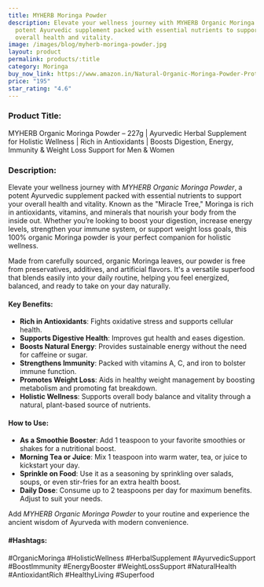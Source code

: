 ```yaml
---
title: MYHERB Moringa Powder
description: Elevate your wellness journey with MYHERB Organic Moringa Powder, a
  potent Ayurvedic supplement packed with essential nutrients to support your
  overall health and vitality.
image: /images/blog/myherb-moringa-powder.jpg
layout: product
permalink: products/:title
category: Moringa
buy_now_link: https://www.amazon.in/Natural-Organic-Moringa-Powder-Protein/dp/B08MCDTGHQ/ref=sr_1_6?crid=JPSHXC1IUKVG&tag=ayushmonk-21
price: "195"
star_rating: "4.6"
---
```

### Product Title:
MYHERB Organic Moringa Powder – 227g | Ayurvedic Herbal Supplement for Holistic Wellness | Rich in Antioxidants | Boosts Digestion, Energy, Immunity & Weight Loss Support for Men & Women

### Description:
Elevate your wellness journey with *MYHERB Organic Moringa Powder*, a potent Ayurvedic supplement packed with essential nutrients to support your overall health and vitality. Known as the "Miracle Tree," Moringa is rich in antioxidants, vitamins, and minerals that nourish your body from the inside out. Whether you’re looking to boost your digestion, increase energy levels, strengthen your immune system, or support weight loss goals, this 100% organic Moringa powder is your perfect companion for holistic wellness.

Made from carefully sourced, organic Moringa leaves, our powder is free from preservatives, additives, and artificial flavors. It's a versatile superfood that blends easily into your daily routine, helping you feel energized, balanced, and ready to take on your day naturally.

#### Key Benefits:
- **Rich in Antioxidants**: Fights oxidative stress and supports cellular health.
- **Supports Digestive Health**: Improves gut health and eases digestion.
- **Boosts Natural Energy**: Provides sustainable energy without the need for caffeine or sugar.
- **Strengthens Immunity**: Packed with vitamins A, C, and iron to bolster immune function.
- **Promotes Weight Loss**: Aids in healthy weight management by boosting metabolism and promoting fat breakdown.
- **Holistic Wellness**: Supports overall body balance and vitality through a natural, plant-based source of nutrients.

#### How to Use:
- **As a Smoothie Booster**: Add 1 teaspoon to your favorite smoothies or shakes for a nutritional boost.
- **Morning Tea or Juice**: Mix 1 teaspoon into warm water, tea, or juice to kickstart your day.
- **Sprinkle on Food**: Use it as a seasoning by sprinkling over salads, soups, or even stir-fries for an extra health boost.
- **Daily Dose**: Consume up to 2 teaspoons per day for maximum benefits. Adjust to suit your needs.

Add *MYHERB Organic Moringa Powder* to your routine and experience the ancient wisdom of Ayurveda with modern convenience. 

#### #Hashtags:
#OrganicMoringa #HolisticWellness #HerbalSupplement #AyurvedicSupport #BoostImmunity #EnergyBooster #WeightLossSupport #NaturalHealth #AntioxidantRich #HealthyLiving #Superfood
